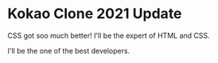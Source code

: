 # Kokao Clone 2021 Update

CSS got soo much better!
I'll be the expert of HTML and CSS.

I'll be the one of the best developers.